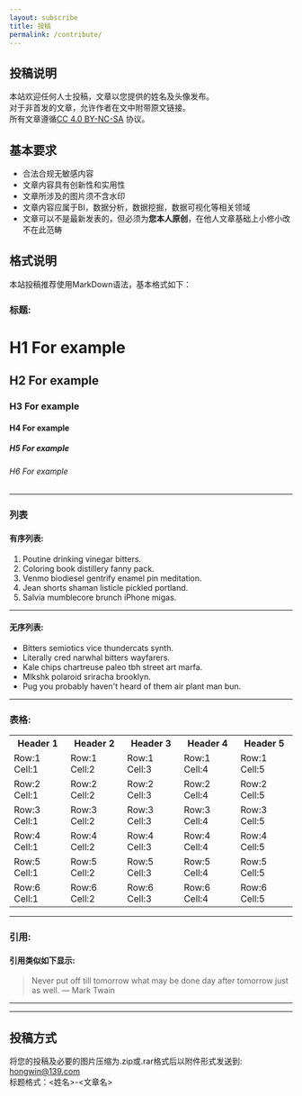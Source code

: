 ```yaml
---
layout: subscribe
title: 投稿
permalink: /contribute/
---
```


投稿说明
-------

本站欢迎任何人士投稿，文章以您提供的姓名及头像发布。  
对于非首发的文章，允许作者在文中附带原文链接。  
所有文章遵循[CC 4.0 BY-NC-SA](https://creativecommons.org/licenses/by-nc-sa/4.0/) 协议。 

基本要求
-------

- 合法合规无敏感内容 
- 文章内容具有创新性和实用性 
- 文章所涉及的图片须不含水印  
- 文章内容应属于BI，数据分析，数据挖掘，数据可视化等相关领域  
- 文章可以不是最新发表的，但必须为**您本人原创**，在他人文章基础上小修小改不在此范畴  

格式说明
-------

本站投稿推荐使用MarkDown语法，基本格式如下：

### 标题:

# H1 For example
## H2 For example
### H3 For example
#### H4 For example
##### H5 For example
###### H6 For example

***

### 列表

#### 有序列表:

1. Poutine drinking vinegar bitters.
2. Coloring book distillery fanny pack.
3. Venmo biodiesel gentrify enamel pin meditation.
4. Jean shorts shaman listicle pickled portland.
5. Salvia mumblecore brunch iPhone migas.

***

#### 无序列表:

* Bitters semiotics vice thundercats synth.
* Literally cred narwhal bitters wayfarers.
* Kale chips chartreuse paleo tbh street art marfa.
* Mlkshk polaroid sriracha brooklyn.
* Pug you probably haven't heard of them air plant man bun.

***

### 表格:

<div class="table-container">
  <table>
    <tr><th>Header 1</th><th>Header 2</th><th>Header 3</th><th>Header 4</th><th>Header 5</th></tr>
    <tr><td>Row:1 Cell:1</td><td>Row:1 Cell:2</td><td>Row:1 Cell:3</td><td>Row:1 Cell:4</td><td>Row:1 Cell:5</td></tr>
    <tr><td>Row:2 Cell:1</td><td>Row:2 Cell:2</td><td>Row:2 Cell:3</td><td>Row:2 Cell:4</td><td>Row:2 Cell:5</td></tr>
    <tr><td>Row:3 Cell:1</td><td>Row:3 Cell:2</td><td>Row:3 Cell:3</td><td>Row:3 Cell:4</td><td>Row:3 Cell:5</td></tr>
    <tr><td>Row:4 Cell:1</td><td>Row:4 Cell:2</td><td>Row:4 Cell:3</td><td>Row:4 Cell:4</td><td>Row:4 Cell:5</td></tr>
    <tr><td>Row:5 Cell:1</td><td>Row:5 Cell:2</td><td>Row:5 Cell:3</td><td>Row:5 Cell:4</td><td>Row:5 Cell:5</td></tr>
    <tr><td>Row:6 Cell:1</td><td>Row:6 Cell:2</td><td>Row:6 Cell:3</td><td>Row:6 Cell:4</td><td>Row:6 Cell:5</td></tr>
  </table>
</div>

***

### 引用:

#### 引用类似如下显示:

> Never put off till tomorrow what may be done day after tomorrow just as well. — Mark Twain

***


***

投稿方式
-------

将您的投稿及必要的图片压缩为.zip或.rar格式后以附件形式发送到:  
hongwin@139.com  
标题格式：<姓名>-<文章名>